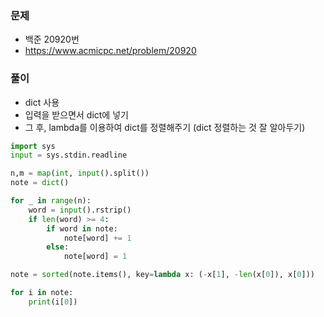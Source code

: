 ### 문제
* 백준 20920번
* https://www.acmicpc.net/problem/20920

### 풀이
* dict 사용
* 입력을 받으면서 dict에 넣기
* 그 후, lambda를 이용하여 dict를 정렬해주기 (dict 정렬하는 것 잘 알아두기)

```python
import sys
input = sys.stdin.readline

n,m = map(int, input().split())
note = dict()

for _ in range(n):
    word = input().rstrip()
    if len(word) >= 4:
        if word in note:
            note[word] += 1
        else:
            note[word] = 1

note = sorted(note.items(), key=lambda x: (-x[1], -len(x[0]), x[0]))

for i in note:
    print(i[0])

```
